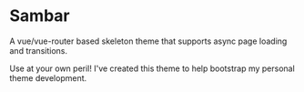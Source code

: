 # Sambar
A vue/vue-router based skeleton theme that supports async page loading and transitions.

Use at your own peril! I've created this theme to help bootstrap my personal theme development.